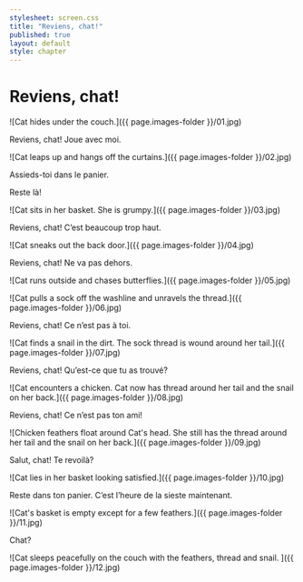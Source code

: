 ```yaml
---
stylesheet: screen.css
title: "Reviens, chat!"
published: true
layout: default
style: chapter
---
```


# Reviens, chat!

![Cat hides under the couch.]({{ page.images-folder }}/01.jpg)

Reviens, chat! Joue avec moi.

![Cat leaps up and hangs off the curtains.]({{ page.images-folder }}/02.jpg)

Assieds-toi dans le panier.

Reste là!

![Cat sits in her basket. She is grumpy.]({{ page.images-folder }}/03.jpg)

Reviens, chat! C’est beaucoup trop haut.

![Cat sneaks out the back door.]({{ page.images-folder }}/04.jpg)

Reviens, chat! Ne va pas dehors.

![Cat runs outside and chases butterflies.]({{ page.images-folder }}/05.jpg)


![Cat pulls a sock off the washline and unravels the thread.]({{ page.images-folder }}/06.jpg)

Reviens, chat! Ce n’est pas à toi.

![Cat finds a snail in the dirt. The sock thread is wound around her tail.]({{ page.images-folder }}/07.jpg)

Reviens, chat! Qu’est-ce que tu as trouvé?

![Cat encounters a chicken. Cat now has thread around her tail and the snail on her back.]({{ page.images-folder }}/08.jpg)

Reviens, chat! Ce n’est pas ton ami!

![Chicken feathers float around Cat's head. She still has the thread around her tail and the snail on her back.]({{ page.images-folder }}/09.jpg)

Salut, chat! Te revoilà?

![Cat lies in her basket looking satisfied.]({{ page.images-folder }}/10.jpg)

Reste dans ton panier. C’est l’heure de la sieste maintenant.

![Cat's basket is empty except for a few feathers.]({{ page.images-folder }}/11.jpg)

Chat?

![Cat sleeps peacefully on the couch with the feathers, thread and snail. ]({{ page.images-folder }}/12.jpg)
